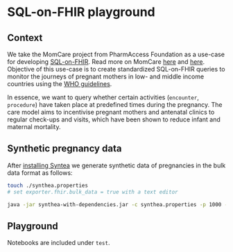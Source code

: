  # SQL-on-FHIR playground

## Context
We take the MomCare project from PharmAccess Foundation as a use-case for developing [SQL-on-FHIR](https://github.com/FHIR/sql-on-fhir-v2/discussions/60). Read more on MomCare [here](https://www.pharmaccess.org/stories/care-bundles/) and [here](https://www.pharmaccess.org/wp-content/uploads/2021/02/MOMcare_data-insights-v3-002.pdf).  Objective of this use-case is to create standardized SQL-on-FHIR queries to monitor the journeys of pregnant mothers in low- and middle income countries using the [WHO guidelines](https://apps.who.int/iris/bitstream/handle/10665/250796/9789241549912-eng.pdf).

In essence, we want to query whether certain activities (`encounter`, `procedure`) have taken place at predefined times during the pregnancy. The care model aims to incentivise pregnant mothers and antenatal clinics to regular check-ups and visits, which have been shown to reduce infant and maternal mortality.

## Synthetic pregnancy data
After [installing Syntea](https://github.com/synthetichealth/synthea/wiki/Basic-Setup-and-Running) we generate synthetic data of pregnancies in the bulk data format as follows:

```bash
touch ./synthea.properties
# set exporter.fhir.bulk_data = true with a text editor

java -jar synthea-with-dependencies.jar -c synthea.properties -p 1000 -g F -m Pregnancy
```

## Playground

Notebooks are included under `test`.